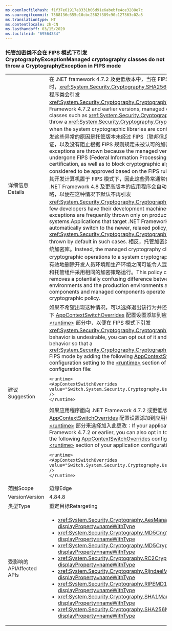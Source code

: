 ```yaml
---
ms.openlocfilehash: f1f37e61917e8331b06d91e6abebfe4ce3288e7c
ms.sourcegitcommit: 7588136e355e10cbc2582f389c90c127363c02a5
ms.translationtype: HT
ms.contentlocale: zh-CN
ms.lasthandoff: 03/15/2020
ms.locfileid: "69564334"
---
```

### <a name="managed-cryptography-classes-do-not-throw-a-cryptographyexception-in-fips-mode"></a><span data-ttu-id="d99da-101">托管加密类不会在 FIPS 模式下引发 CryptographyException</span><span class="sxs-lookup"><span data-stu-id="d99da-101">Managed cryptography classes do not throw a CryptographyException in FIPS mode</span></span>

|   |   |
|---|---|
|<span data-ttu-id="d99da-102">详细信息</span><span class="sxs-lookup"><span data-stu-id="d99da-102">Details</span></span>|<span data-ttu-id="d99da-103">在 .NET framework 4.7.2 及更低版本中，当在 FIPS 模式下配置系统加密库时，<xref:System.Security.Cryptography.SHA256Managed> 等托管加密提供程序类会引发 <xref:System.Security.Cryptography.CryptographicException>。</span><span class="sxs-lookup"><span data-stu-id="d99da-103">In .NET Framework 4.7.2 and earlier versions, managed cryptographic provider classes such as <xref:System.Security.Cryptography.SHA256Managed> throw a <xref:System.Security.Cryptography.CryptographicException> when the system cryptographic libraries are configured in FIPS mode.</span></span> <span data-ttu-id="d99da-104">引发这些异常的原因是托管版本未经过 FIPS（联邦信息处理标准）140-2 认证，以及没有阻止根据 FIPS 规则规定未被认可的加密算法。</span><span class="sxs-lookup"><span data-stu-id="d99da-104">These exceptions are thrown because the managed versions have not undergone FIPS (Federal Information Processing Standards) 140-2 certification, as well as to block cryptographic algorithms that were not considered to be approved based on the FIPS rules.</span></span>  <span data-ttu-id="d99da-105">由于很少有开发人员将其开发计算机置于 FIPS 模式下，因此这些异常通常仅在生产系统上引发。面向 .NET Framework 4.8 及更高版本的应用程序会自动切换到新的且宽松的策略，以便在这种情况下默认不再引发 <xref:System.Security.Cryptography.CryptographicException>。</span><span class="sxs-lookup"><span data-stu-id="d99da-105">Because few developers have their development machines in FIPS mode, these exceptions are frequently thrown only on production systems.Applications that target .NET Framework 4.8 and later versions automatically switch to the newer, relaxed policy, so that a <xref:System.Security.Cryptography.CryptographicException> is no longer thrown by default in such cases.</span></span> <span data-ttu-id="d99da-106">相反，托管加密类会将加密操作重定向到系统加密库。</span><span class="sxs-lookup"><span data-stu-id="d99da-106">Instead, the managed cryptography classes redirect cryptographic operations to a system cryptography library.</span></span> <span data-ttu-id="d99da-107">此系统更改可有效地删除开发人员环境和生产环境之间可能令人混淆的差异，并使本机组件和托管组件采用相同的加密策略运行。</span><span class="sxs-lookup"><span data-stu-id="d99da-107">This policy change effectively removes a potentially confusing difference between developer environments and the production environments and makes native components and managed components operate under the same cryptographic policy.</span></span>|
|<span data-ttu-id="d99da-108">建议</span><span class="sxs-lookup"><span data-stu-id="d99da-108">Suggestion</span></span>|<span data-ttu-id="d99da-109">如果不希望出现这种情况，可以选择退出该行为并还原上述行为，方法是将以下 [AppContextSwitchOverrides](~/docs/framework/configure-apps/file-schema/runtime/appcontextswitchoverrides-element.md) 配置设置添加到应用程序配置文件的 [\<runtime>](~/docs/framework/configure-apps/file-schema/runtime/runtime-element.md) 部分中，以便在 FIPS 模式下引发 <xref:System.Security.Cryptography.CryptographicException>：</span><span class="sxs-lookup"><span data-stu-id="d99da-109">If this behavior is undesirable, you can opt out of it and restore the previous behavior so that a <xref:System.Security.Cryptography.CryptographicException> is thrown in FIPS mode by adding the following [AppContextSwitchOverrides](~/docs/framework/configure-apps/file-schema/runtime/appcontextswitchoverrides-element.md) configuration setting to the [\<runtime>](~/docs/framework/configure-apps/file-schema/runtime/runtime-element.md) section of your application configuration file:</span></span><pre><code class="lang-xml">&lt;runtime&gt;&#13;&#10;&lt;AppContextSwitchOverrides value=&quot;Switch.System.Security.Cryptography.UseLegacyFipsThrow=true&quot; /&gt;&#13;&#10;&lt;/runtime&gt;&#13;&#10;</code></pre><span data-ttu-id="d99da-110">如果应用程序面向 .NET Framework 4.7.2 或更低版本，则也可以通过将以下 [AppContextSwitchOverrides](~/docs/framework/configure-apps/file-schema/runtime/appcontextswitchoverrides-element.md) 配置设置添加到应用程序配置文件的 [\<runtime>](~/docs/framework/configure-apps/file-schema/runtime/runtime-element.md) 部分来选择加入此更改：</span><span class="sxs-lookup"><span data-stu-id="d99da-110">If your application targets .NET Framework 4.7.2 or earlier, you can also opt in to this change by adding the following [AppContextSwitchOverrides](~/docs/framework/configure-apps/file-schema/runtime/appcontextswitchoverrides-element.md) configuration setting to the [\<runtime>](~/docs/framework/configure-apps/file-schema/runtime/runtime-element.md) section of your application configuration file:</span></span><pre><code class="lang-xml">&lt;runtime&gt;&#13;&#10;&lt;AppContextSwitchOverrides value=&quot;Switch.System.Security.Cryptography.UseLegacyFipsThrow=false&quot; /&gt;&#13;&#10;&lt;/runtime&gt;&#13;&#10;</code></pre>|
|<span data-ttu-id="d99da-111">范围</span><span class="sxs-lookup"><span data-stu-id="d99da-111">Scope</span></span>|<span data-ttu-id="d99da-112">边缘</span><span class="sxs-lookup"><span data-stu-id="d99da-112">Edge</span></span>|
|<span data-ttu-id="d99da-113">Version</span><span class="sxs-lookup"><span data-stu-id="d99da-113">Version</span></span>|<span data-ttu-id="d99da-114">4.8</span><span class="sxs-lookup"><span data-stu-id="d99da-114">4.8</span></span>|
|<span data-ttu-id="d99da-115">类型</span><span class="sxs-lookup"><span data-stu-id="d99da-115">Type</span></span>|<span data-ttu-id="d99da-116">重定目标</span><span class="sxs-lookup"><span data-stu-id="d99da-116">Retargeting</span></span>|
|<span data-ttu-id="d99da-117">受影响的 API</span><span class="sxs-lookup"><span data-stu-id="d99da-117">Affected APIs</span></span>|<ul><li><xref:System.Security.Cryptography.AesManaged?displayProperty=nameWithType></li><li><xref:System.Security.Cryptography.MD5Cng?displayProperty=nameWithType></li><li><xref:System.Security.Cryptography.MD5CryptoServiceProvider?displayProperty=nameWithType></li><li><xref:System.Security.Cryptography.RC2CryptoServiceProvider?displayProperty=nameWithType></li><li><xref:System.Security.Cryptography.RijndaelManaged?displayProperty=nameWithType></li><li><xref:System.Security.Cryptography.RIPEMD160Managed?displayProperty=nameWithType></li><li><xref:System.Security.Cryptography.SHA1Managed?displayProperty=nameWithType></li><li><xref:System.Security.Cryptography.SHA256Managed?displayProperty=nameWithType></li></ul>|
